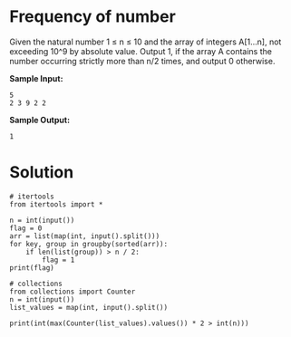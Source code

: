 # Frequency of number

Given the natural number 1 ≤ n ≤ 10 and the array of integers A[1…n], not exceeding 10^9 by absolute value. Output 1, if the array A contains the number occurring strictly more than n/2 times, and output 0 otherwise.

**Sample Input:**
```
5
2 3 9 2 2
```
**Sample Output:**
```
1
```
# Solution
```
# itertools
from itertools import *

n = int(input())
flag = 0
arr = list(map(int, input().split()))
for key, group in groupby(sorted(arr)):
    if len(list(group)) > n / 2:
        flag = 1
print(flag)

# collections
from collections import Counter
n = int(input())
list_values = map(int, input().split())

print(int(max(Counter(list_values).values()) * 2 > int(n)))
```